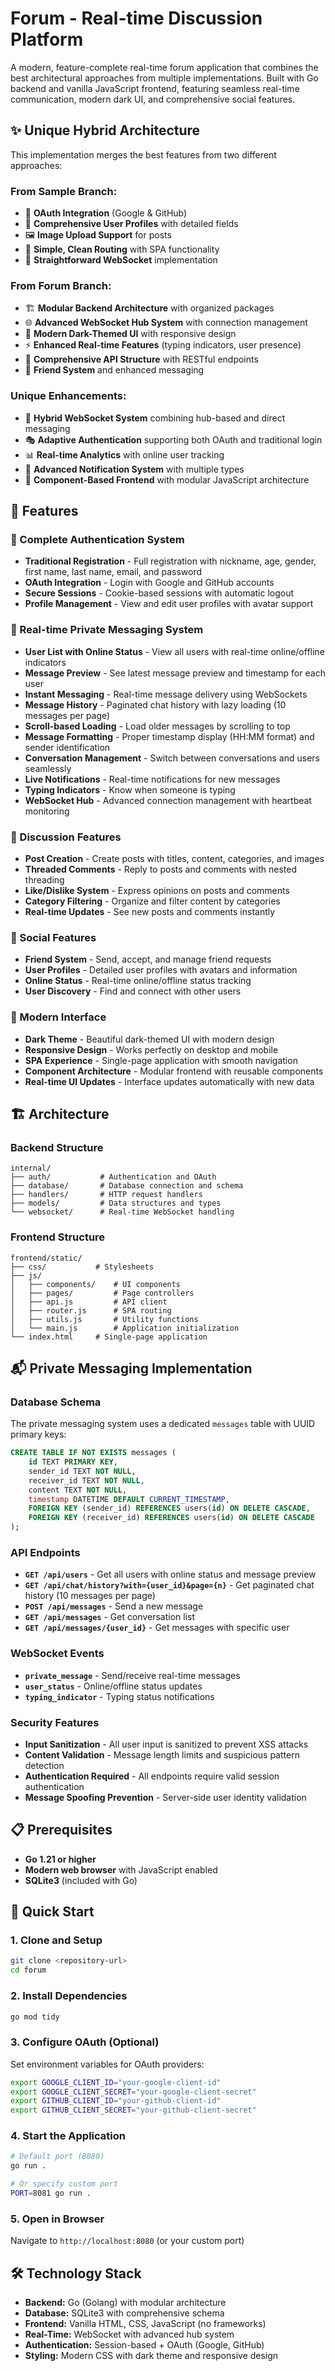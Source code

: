 # Forum - Real-time Discussion Platform

A modern, feature-complete real-time forum application that combines the best architectural approaches from multiple implementations. Built with Go backend and vanilla JavaScript frontend, featuring seamless real-time communication, modern dark UI, and comprehensive social features.

## ✨ Unique Hybrid Architecture

This implementation merges the best features from two different approaches:

### **From Sample Branch:**
- 🔐 **OAuth Integration** (Google & GitHub)
- 📝 **Comprehensive User Profiles** with detailed fields
- 🖼️ **Image Upload Support** for posts
- 🎯 **Simple, Clean Routing** with SPA functionality
- 📱 **Straightforward WebSocket** implementation

### **From Forum Branch:**
- 🏗️ **Modular Backend Architecture** with organized packages
- 🌐 **Advanced WebSocket Hub System** with connection management
- 🎨 **Modern Dark-Themed UI** with responsive design
- ⚡ **Enhanced Real-time Features** (typing indicators, user presence)
- 🔄 **Comprehensive API Structure** with RESTful endpoints
- 👥 **Friend System** and enhanced messaging

### **Unique Enhancements:**
- 🚀 **Hybrid WebSocket System** combining hub-based and direct messaging
- 🎭 **Adaptive Authentication** supporting both OAuth and traditional login
- 📊 **Real-time Analytics** with online user tracking
- 🔔 **Advanced Notification System** with multiple types
- 🎪 **Component-Based Frontend** with modular JavaScript architecture

## 🚀 Features

### 🔐 Complete Authentication System
- **Traditional Registration** - Full registration with nickname, age, gender, first name, last name, email, and password
- **OAuth Integration** - Login with Google and GitHub accounts
- **Secure Sessions** - Cookie-based sessions with automatic logout
- **Profile Management** - View and edit user profiles with avatar support

### 💬 Real-time Private Messaging System
- **User List with Online Status** - View all users with real-time online/offline indicators
- **Message Preview** - See latest message preview and timestamp for each user
- **Instant Messaging** - Real-time message delivery using WebSockets
- **Message History** - Paginated chat history with lazy loading (10 messages per page)
- **Scroll-based Loading** - Load older messages by scrolling to top
- **Message Formatting** - Proper timestamp display (HH:MM format) and sender identification
- **Conversation Management** - Switch between conversations and users seamlessly
- **Live Notifications** - Real-time notifications for new messages
- **Typing Indicators** - Know when someone is typing
- **WebSocket Hub** - Advanced connection management with heartbeat monitoring

### 📝 Discussion Features
- **Post Creation** - Create posts with titles, content, categories, and images
- **Threaded Comments** - Reply to posts and comments with nested threading
- **Like/Dislike System** - Express opinions on posts and comments
- **Category Filtering** - Organize and filter content by categories
- **Real-time Updates** - See new posts and comments instantly

### 👥 Social Features
- **Friend System** - Send, accept, and manage friend requests
- **User Profiles** - Detailed user profiles with avatars and information
- **Online Status** - Real-time online/offline status tracking
- **User Discovery** - Find and connect with other users

### 🎨 Modern Interface
- **Dark Theme** - Beautiful dark-themed UI with modern design
- **Responsive Design** - Works perfectly on desktop and mobile
- **SPA Experience** - Single-page application with smooth navigation
- **Component Architecture** - Modular frontend with reusable components
- **Real-time UI Updates** - Interface updates automatically with new data

## 🏗️ Architecture

### Backend Structure
```
internal/
├── auth/           # Authentication and OAuth
├── database/       # Database connection and schema
├── handlers/       # HTTP request handlers
├── models/         # Data structures and types
└── websocket/      # Real-time WebSocket handling
```

### Frontend Structure
```
frontend/static/
├── css/           # Stylesheets
├── js/
│   ├── components/    # UI components
│   ├── pages/         # Page controllers
│   ├── api.js         # API client
│   ├── router.js      # SPA routing
│   ├── utils.js       # Utility functions
│   └── main.js        # Application initialization
└── index.html     # Single-page application
```

## 📬 Private Messaging Implementation

### Database Schema
The private messaging system uses a dedicated `messages` table with UUID primary keys:
```sql
CREATE TABLE IF NOT EXISTS messages (
    id TEXT PRIMARY KEY,
    sender_id TEXT NOT NULL,
    receiver_id TEXT NOT NULL,
    content TEXT NOT NULL,
    timestamp DATETIME DEFAULT CURRENT_TIMESTAMP,
    FOREIGN KEY (sender_id) REFERENCES users(id) ON DELETE CASCADE,
    FOREIGN KEY (receiver_id) REFERENCES users(id) ON DELETE CASCADE
);
```

### API Endpoints
- **`GET /api/users`** - Get all users with online status and message preview
- **`GET /api/chat/history?with={user_id}&page={n}`** - Get paginated chat history (10 messages per page)
- **`POST /api/messages`** - Send a new message
- **`GET /api/messages`** - Get conversation list
- **`GET /api/messages/{user_id}`** - Get messages with specific user

### WebSocket Events
- **`private_message`** - Send/receive real-time messages
- **`user_status`** - Online/offline status updates
- **`typing_indicator`** - Typing status notifications

### Security Features
- **Input Sanitization** - All user input is sanitized to prevent XSS attacks
- **Content Validation** - Message length limits and suspicious pattern detection
- **Authentication Required** - All endpoints require valid session authentication
- **Message Spoofing Prevention** - Server-side user identity validation

## 📋 Prerequisites

- **Go 1.21 or higher**
- **Modern web browser** with JavaScript enabled
- **SQLite3** (included with Go)

## 🚀 Quick Start

### 1. Clone and Setup
```bash
git clone <repository-url>
cd forum
```

### 2. Install Dependencies
```bash
go mod tidy
```

### 3. Configure OAuth (Optional)
Set environment variables for OAuth providers:
```bash
export GOOGLE_CLIENT_ID="your-google-client-id"
export GOOGLE_CLIENT_SECRET="your-google-client-secret"
export GITHUB_CLIENT_ID="your-github-client-id"
export GITHUB_CLIENT_SECRET="your-github-client-secret"
```

### 4. Start the Application
```bash
# Default port (8080)
go run .

# Or specify custom port
PORT=8081 go run .
```

### 5. Open in Browser
Navigate to `http://localhost:8080` (or your custom port)

## 🛠️ Technology Stack

- **Backend:** Go (Golang) with modular architecture
- **Database:** SQLite3 with comprehensive schema
- **Frontend:** Vanilla HTML, CSS, JavaScript (no frameworks)
- **Real-Time:** WebSocket with advanced hub system
- **Authentication:** Session-based + OAuth (Google, GitHub)
- **Styling:** Modern CSS with dark theme and responsive design